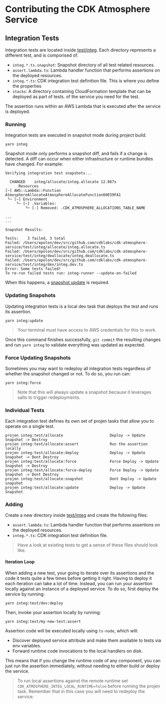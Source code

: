 # Contributing the CDK Atmosphere Service

## Integration Tests

Integration tests are located inside [test/integ](./test/integ/). Each directory represents a different test,
and is comporised of:

- `integ.*.ts.snapshot`: Snapshot directory of all test related resources.
- `assert.lambda.ts`: Lambda handler function that performs assertions on the deployed resources.
- `integ.*.ts`: CDK integration test definition file. This is where you define the properties
- `stacks`: A directory containing CloudFormation template that can be deployed as part of tests.
of the service you need for the test.

The assertion runs within an AWS Lambda that is executed after the service is deployed.

### Running

Integration tests are executed in snapshot mode during project build.

`yarn integ`

Snapshot mode only performs a snapshot diff, and fails if a change is detected. A diff can occur
when either infrastructure or runtime bundles have changed. For example:

```console
Verifying integration test snapshots...

  CHANGED    integ/allocate/integ.allocate 12.067s
      Resources
[~] AWS::Lambda::Function AtmosphereAllocateAtmosphereAllocateFunction60E59FA1
 └─ [~] Environment
     └─ [~] .Variables:
         └─ [-] Removed: .CDK_ATMOSPHERE_ALLOCATIONS_TABLE_NAME

...
...

Snapshot Results: 

Tests:    3 failed, 3 total
Failed: /Users/epolon/dev/src/github.com/cdklabs/cdk-atmosphere-service/test/integ/allocate/integ.allocate.ts
Failed: /Users/epolon/dev/src/github.com/cdklabs/cdk-atmosphere-service/test/integ/deallocate/integ.deallocate.ts
Failed: /Users/epolon/dev/src/github.com/cdklabs/cdk-atmosphere-service/test/integ/dev/integ.dev.ts
Error: Some tests failed!
To re-run failed tests run: integ-runner --update-on-failed
```

When this happens, a [snapshot update](#updating-snapshots) is required.

### Updating Snapshots

Updating integration tests is a local dev task that deploys the test and runs its assertion.

`yarn integ:update`

> Your terminal must have access to AWS credentials for this to work.

Once this command finishes successfully, `git commit` the resulting changes and run `yarn integ` to validate
everything was updated as expected.

### Force Updating Snapshots

Sometimes you may want to redeploy all integration tests regardless of whether the snapshot changed or not.
To do so, you run can:

```console
yarn integ:force
```

> Note that this will always update a snapshot because it leverages salts to trigger redeployments.

### Individual Tests

Each integration test defines its own set of projen tasks that allow you to operate on a single test.

```console
projen integ:test/allocate                     Deploy -> Update Snapshot -> Destroy
projen integ:test/allocate:assert              Run the assertion locally
projen integ:test/allocate:deploy              Deploy -> Update Snapshot -> Dont Destroy
projen integ:test/allocate:force               Force Deploy -> Update Snapshot -> Destroy
projen integ:test/allocate:force-deploy        Force Deploy -> Update Snapshot -> Dont Destroy
projen integ:test/allocate:snapshot            Dont Deploy -> Update snapshot
projen integ:test/allocate:update              Deploy -> Update Snapshot
```

### Adding

Create a new directory inside [test/integ](./test/integ/) and create the following files:

- `assert.lambda.ts`: Lambda handler function that performs assertions on the deployed resources.
- `integ.*.ts`: CDK integration test definition file.

> Have a look at existing tests to get a sense of these files should look like.

#### Iteration Loop

When adding a new test, your going to iterate over its assertions and the code it tests quite a few
times before getting it right. Having to deploy it each iteration can take a lot of time. Instead, you can run your
assertion locally against an instance of a deployed service. To do so, first deploy the service by running:

```console
yarn integ:test/dev:deploy
```

Then, invoke your assertion locally by running:

```console
yarn integ:test/my-new-test:assert
```

Assertion code will be executed locally using `ts-node`, which will:

- Discover deployed service attribute and make them available to tests via env variables.
- Forward runtime code invocations to the local handlers on disk.

This means that if you change the runtime code of any component, you can just run the assertion immediately,
without needing to either build or deploy the service.

> To run local assertions against the remote runtime set `CDK_ATMOSPHERE_INTEG_LOCAL_RUNTIME=false`
before running the projen task. Remember that in this case you will need to redeploy the service.
